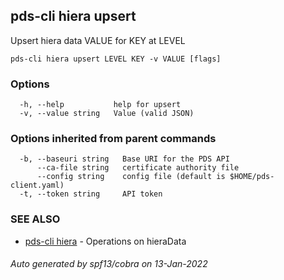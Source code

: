 ## pds-cli hiera upsert

Upsert hiera data VALUE for KEY at LEVEL

```
pds-cli hiera upsert LEVEL KEY -v VALUE [flags]
```

### Options

```
  -h, --help           help for upsert
  -v, --value string   Value (valid JSON)
```

### Options inherited from parent commands

```
  -b, --baseuri string   Base URI for the PDS API
      --ca-file string   certificate authority file
      --config string    config file (default is $HOME/pds-client.yaml)
  -t, --token string     API token
```

### SEE ALSO

* [pds-cli hiera](pds-cli_hiera.md)	 - Operations on hieraData

###### Auto generated by spf13/cobra on 13-Jan-2022
